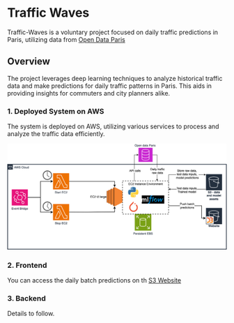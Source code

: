 # Traffic Waves

Traffic-Waves is a voluntary project focused on daily traffic predictions in Paris, utilizing data from [Open Data Paris](https://opendata.paris.fr/explore/dataset/comptages-routiers-permanents/information)

## Overview

The project leverages deep learning techniques to analyze historical traffic data and make predictions for daily traffic patterns in Paris. This aids in providing insights for commuters and city planners alike.


### 1. Deployed System on AWS
The system is deployed on AWS, utilizing various services to process and analyze the traffic data efficiently.

![Architecture](assets/aws-traffic.png)


### 2. Frontend
You can access the daily batch predictions on th [S3 Website](http://traffiq-paris.s3-website.eu-north-1.amazonaws.com/)

### 3. Backend

Details to follow.